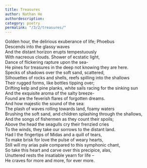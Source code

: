 ```yaml
---
title: Treasures
author: Nathan He
authordescription: 
category: poetry
permalink: "/3/2/treasures/"
---
```

Golden hour, the delirious exuberance of life; Phoebus<br>
Descends into the glassy waves<br>
And the distant horizon erupts tempestuously <br>
With nacreous clouds. Shower of ecstatic light,<br>
Dance of flickering rapture upon the sea-<br>
He pines for treasures in the deep not knowing they are here.<br>
Specks of shadows over the soft sand, scattered,<br>
Silhouettes of rocks and shells, reefs spilling into the shallows<br>
Their rugged forms, like bottles tipping over;<br>
Drifting kelp and pine planks, white sails racing for the sinking sun<br>
And the exquisite aroma of the salty breeze-<br>
Found are the feverish flares of forgotten dreams. <br>
And how majestic the sound of the sea: <br>
The plash of waves rolling towards land, foamy waters<br>
Brushing the soft sand, and children splashing through the shallows,<br>
And the songs of fishermen as they count their spoils;<br>
Above the head the seagulls cry their frenzied cries<br>
To the winds, they take our sorrows to the distant land. <br>
Had I the fingertips of Midas and a quill of tears,<br>
To make brisk for love the pulse of weary hearts, <br>
Still will my arias pale compared to this symphonic chant,<br>
So take this heart and carve over this precipice, alas, <br>
Unuttered rests the insatiable yearn for life –<br>
He craves for more and more, for ever more.